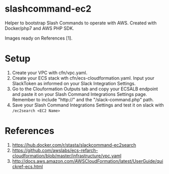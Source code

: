 # slashcommand-ec2

Helper to bootstrap Slash Commands to operate with AWS.
Created with Docker/php7 and AWS PHP SDK.

Images ready on References [1].

# Setup

1. Create your VPC with cfn/vpc.yaml.
2. Create your ECS stack wth cfn/ecs-cloudformation.yaml. Input your SlackToken as informed on your Slack Integration Settings.
3. Go to the Clouformation Outputs tab and copy your ECSALB endpoint and paste it on your Slash Command Integrations Settings page. Remember to include "http://" and the "/slack-command.php" path.
4. Save your Slash Command Integrations Settings and test it on slack with `/ec2search <EC2 Name>`


# References
1. https://hub.docker.com/r/stasta/slackcommand-ec2search
2. https://github.com/awslabs/ecs-refarch-cloudformation/blob/master/infrastructure/vpc.yaml
3. http://docs.aws.amazon.com/AWSCloudFormation/latest/UserGuide/quickref-ecs.html
